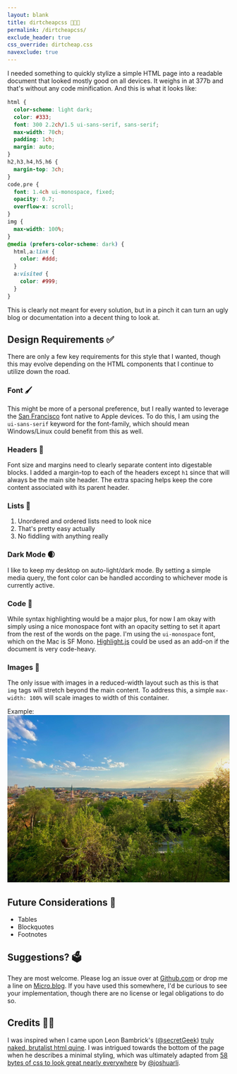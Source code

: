 ```yaml
---
layout: blank
title: dirtcheapcss 👨🏼‍💻
permalink: /dirtcheapcss/
exclude_header: true
css_override: dirtcheap.css
navexclude: true
---
```


I needed something to quickly stylize a simple HTML page
into a readable document that looked mostly good on all
devices. It weighs in at 377b and that's without any code
minification. And this is what it looks like:

```css
html {
  color-scheme: light dark;
  color: #333;
  font: 300 2.2ch/1.5 ui-sans-serif, sans-serif;
  max-width: 70ch;
  padding: 1ch;
  margin: auto;
}
h2,h3,h4,h5,h6 {
  margin-top: 3ch;
}
code,pre {
  font: 1.4ch ui-monospace, fixed;
  opacity: 0.7;
  overflow-x: scroll;
}
img {
  max-width: 100%;
}
@media (prefers-color-scheme: dark) {
  html,a:link {
    color: #ddd;
  }
  a:visited {
    color: #999;
  }
}
```

This is clearly not meant for every solution, but in a pinch
it can turn an ugly blog or documentation into a decent
thing to look at.

## Design Requirements ✅

There are only a few key requirements for this style that I
wanted, though this may evolve depending on the HTML components
that I continue to utilize down the road.

### Font 🖌

This might be more of a personal preference, but I really
wanted to leverage the
[San Francisco](https://developer.apple.com/fonts/)
font native to Apple devices. To do this, I am using the
`ui-sans-serif` keyword for the font-family, which
should mean Windows/Linux could benefit from this as well.

### Headers 📰

Font size and margins need to clearly separate content
into digestable blocks. I added a margin-top to each of the
headers except `h1` since that will always be
the main site header. The extra spacing helps keep the core
content associated with its parent header.

### Lists 📝

1. Unordered and ordered lists need to look nice
2. That's pretty easy actually
3. No fiddling with anything really

### Dark Mode 🌒

I like to keep my desktop on auto-light/dark mode. By setting
a simple media query, the font color can be handled according to
whichever mode is currently active.

### Code 🤖

While syntax highlighting would be a major plus, for now I am
okay with simply using a nice monospace font with an opacity
setting to set it apart from the rest of the words on the page.
I'm using the `ui-monospace` font, which on the Mac is
SF Mono.
[Highlight.js](https://github.com/highlightjs/highlight.js)
could be used as an add-on if the document is very code-heavy.

### Images 🌄

The only issue with images in a reduced-width layout such as this
is that `img` tags will stretch beyond the main content.
To address this, a simple `max-width: 100%` will scale
images to width of this container.

Example:
![Sample Image](/assets/img/sample.jpg)

## Future Considerations 🚀

* Tables
* Blockquotes
* Footnotes

## Suggestions? 🗳

They are most welcome. Please log an issue over at
[Github.com](https://github.com/peterrother/dirtcheapcss/issues)
or drop me a line on
[Micro.blog](https://micro.blog/peterrother). If you
have used this somewhere, I'd be curious to see your implementation,
though there are no license or legal obligations to do so.

## Credits 👋🏼

I was inspired when I came upon Leon Bambrick's
([@secretGeek](https://github.com/secretGeek))
[truly naked, brutalist html quine](https://secretgeek.github.io/html_wysiwyg/html.html).
I was intrigued towards the bottom
of the page when he describes a minimal styling, which was ultimately
adapted from
[58 bytes of css to look great nearly everywhere](https://jrl.ninja/etc/1/)
by [@joshuarli](https://github.com/joshuarli).
